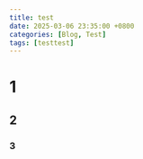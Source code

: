```yaml
---
title: test
date: 2025-03-06 23:35:00 +0800
categories: [Blog, Test]
tags: [testtest]
---
```


# 1
## 2
### 3

